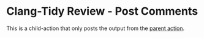 # Clang-Tidy Review - Post Comments

This is a child-action that only posts the output from the [parent action](../README.md).
